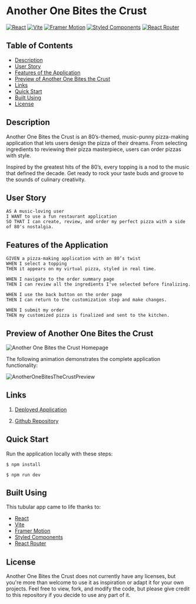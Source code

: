 # Another One Bites the Crust

[![React](https://img.shields.io/badge/React-18.2.0-blue.svg)](https://reactjs.org/)
[![Vite](https://img.shields.io/badge/Vite-4.0.0-yellow.svg)](https://vitejs.dev/)
[![Framer Motion](https://img.shields.io/badge/Framer%20Motion-10.12.16-purple.svg)](https://www.framer.com/motion/)
[![Styled Components](https://img.shields.io/badge/Styled%20Components-5.3.6-pink.svg)](https://styled-components.com/)
[![React Router](https://img.shields.io/badge/React%20Router-6.4.3-red.svg)](https://reactrouter.com/)

## Table of Contents

- [Description](#description)
- [User Story](#user-story)
- [Features of the Application](#features-of-the-application)
- [Preview of Another One Bites the Crust](#preview-of-another-one-bites-the-crust)
- [Links](#links)
- [Quick Start](#quick-start)
- [Built Using](#built-using)
- [License](#license)

## Description

Another One Bites the Crust is an 80’s-themed, music-punny pizza-making application that lets users design the pizza of
their dreams. From selecting ingredients to reviewing their pizza masterpiece, users can order pizzas with style.

Inspired by the greatest hits of the 80’s, every topping is a nod to the music that defined the decade. Get ready to
rock your taste buds and groove to the sounds of culinary creativity.

## User Story

```
AS A music-loving user
I WANT to use a fun restaurant application
SO THAT I can create, review, and order my perfect pizza with a side of 80's nostalgia.
```

## Features of the Application

```
GIVEN a pizza-making application with an 80’s twist
WHEN I select a topping
THEN it appears on my virtual pizza, styled in real time.

WHEN I navigate to the order summary page
THEN I can review all the ingredients I've selected before finalizing.

WHEN I use the back button on the order page
THEN I can return to the customization step and make changes.

WHEN I submit my order
THEN my customized pizza is finalized and sent to the kitchen.
```

## Preview of Another One Bites the Crust

![Another One Bites the Crust Homepage](https://github.com/user-attachments/assets/6a0c4b75-94a0-4c6f-ba19-9a63a7d93e73)

The following animation demonstrates the complete application functionality:

![AnotherOneBitesTheCrustPreview](https://github.com/user-attachments/assets/3a864b30-5d6b-4ef2-a084-65febc14d8fd)

## Links

1. [Deployed Application](https://another-one-bites-the-crust.netlify.app)

2. [Github Repository](https://github.com/rh9891/AnotherOneBitesTheCrust)

## Quick Start

Run the application locally with these steps:

```
$ npm install
```

```
$ npm run dev
```

## Built Using

This tubular app came to life thanks to:

- [React](https://reactjs.org/)
- [Vite](https://vitejs.dev/)
- [Framer Motion](https://www.framer.com/motion/)
- [Styled Components](https://styled-components.com/)
- [React Router](https://reactrouter.com/en/main)

## License

Another One Bites the Crust does not currently have any licenses, but you're more than welcome to use it as inspiration or adapt it
for your own projects. Feel free to view, fork, and modify the code, but please give credit to this repository if you decide to use any part of
it.
